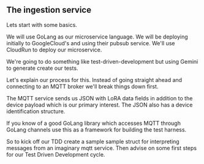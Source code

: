 ## The ingestion service

Lets start with some basics.

We will use GoLang as our microservice language.
We will be deploying initially to GoogleCloud's and using their pubsub service.
We'll use CloudRun to deploy our microservice.

We're going to do something like test-driven-development but using Gemini to generate create our tests.

Let's explain our process for this.
Instead of going straight ahead and connecting to an MQTT broker we'll break things down first.

The MQTT service sends us JSON with LoRA data fields in addition to the device payload which is our primary interest.
The JSON also has a device identification structure.

If you know of a good GoLang library which accesses MQTT through GoLang channels use this as a framework for building
the test harness.

So to kick off our TDD create a sample sample struct for interpreting messages from an imaginary mqtt service.
Then advise on some first steps for our Test Driven Development cycle.


